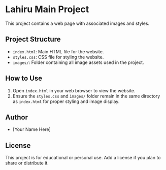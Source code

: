 # Lahiru Main Project

This project contains a web page with associated images and styles.

## Project Structure
- `index.html`: Main HTML file for the website.
- `styles.css`: CSS file for styling the website.
- `images/`: Folder containing all image assets used in the project.

## How to Use
1. Open `index.html` in your web browser to view the website.
2. Ensure the `styles.css` and `images/` folder remain in the same directory as `index.html` for proper styling and image display.

## Author
- [Your Name Here]

## License
This project is for educational or personal use. Add a license if you plan to share or distribute it.
